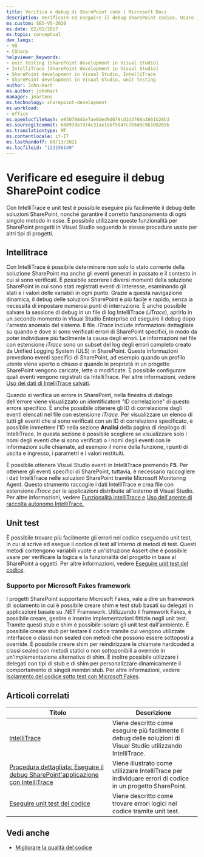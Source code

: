```yaml
---
title: Verifica e debug di SharePoint code | Microsoft Docs
description: Verificare ed eseguire il debug SharePoint codice. Usare IntelliTrace per esaminare gli eventi passati e lo stato corrente nella soluzione. Usare gli unit test per assicurarsi che i metodi funzionino correttamente.
ms.custom: SEO-VS-2020
ms.date: 02/02/2017
ms.topic: conceptual
dev_langs:
- VB
- CSharp
helpviewer_keywords:
- unit testing [SharePoint development in Visual Studio]
- IntelliTrace [SharePoint development in Visual Studio]
- SharePoint development in Visual Studio, IntelliTrace
- SharePoint development in Visual Studio, unit testing
author: John-Hart
ms.author: johnhart
manager: jmartens
ms.technology: sharepoint-development
ms.workload:
- office
ms.openlocfilehash: e9307884be7ae0ded9d679cd1d3f60a3661b28b3
ms.sourcegitcommit: 68897da7d74c31ae1ebf5d47c7b5ddc9b108265b
ms.translationtype: MT
ms.contentlocale: it-IT
ms.lasthandoff: 08/13/2021
ms.locfileid: "122156149"
---
```

# <a name="verify-and-debug-sharepoint-code"></a>Verificare ed eseguire il debug SharePoint codice
Con IntelliTrace e unit test è possibile eseguire più facilmente il debug delle soluzioni SharePoint, nonché garantire il corretto funzionamento di ogni singolo metodo in esse. È possibile utilizzare queste funzionalità per SharePoint progetti in Visual Studio seguendo le stesse procedure usate per altri tipi di progetti.

## <a name="intellitrace"></a>Intellitrace
Con IntelliTrace è possibile determinare non solo lo stato corrente della soluzione SharePoint ma anche gli eventi generati in passato e il contesto in cui si sono verificati. È possibile scorrere i diversi momenti della soluzione SharePoint in cui sono stati registrati eventi di interesse, esaminando gli stati e i valori delle variabili in ogni punto. Grazie a questa navigazione dinamica, il debug delle soluzioni SharePoint è più facile e rapido, senza la necessità di impostare numerosi punti di interruzione. È anche possibile salvare la sessione di debug in un file di log IntelliTrace (*.iTrace*), aprirlo in un secondo momento in Visual Studio Enterprise ed eseguire il debug dopo l'arresto anomalo del sistema. Il file *.iTrace* include informazioni dettagliate su quando e dove si sono verificati errori di SharePoint specifici, in modo da poter individuare più facilmente la causa degli errori. Le informazioni nel file con estensione *iTrace* sono un subset del log degli errori completo creato da Unified Logging System (ULS) in SharePoint. Queste informazioni prevedono eventi specifici di SharePoint, ad esempio quando un profilo utente viene aperto o chiuso e quando le proprietà in un progetto SharePoint vengono caricate, lette o modificate. È possibile configurare quali eventi vengono registrati da IntelliTrace. Per altre informazioni, vedere [Uso dei dati di IntelliTrace salvati](../debugger/using-saved-intellitrace-data.md).

Quando si verifica un errore in SharePoint, nella finestra di dialogo dell'errore viene visualizzato un identificatore "ID correlazione" di questo errore specifico. È anche possibile ottenere gli ID di correlazione dagli eventi elencati nel file con estensione *iTrace.* Per visualizzare un elenco di tutti gli eventi che si sono verificati con un ID di correlazione specificato, è possibile immettere l'ID nella sezione **Analisi** della pagina di riepilogo di IntelliTrace. In questa sezione è possibile scegliere se visualizzare solo i nomi degli eventi che si sono verificati o i nomi degli eventi con le informazioni sulle chiamate, ad esempio il nome della funzione, i punti di uscita e ingresso, i parametri e i valori restituiti.

È possibile ottenere Visual Studio eventi in IntelliTrace premendo **F5.** Per ottenere gli eventi specifici di SharePoint, tuttavia, è necessario raccogliere i dati IntelliTrace nelle soluzioni SharePoint tramite Microsoft Monitoring Agent. Questo strumento raccoglie i dati IntelliTrace e crea file con estensione *iTrace* per le applicazioni distribuite all'esterno di Visual Studio. Per altre informazioni, vedere [Funzionalità intelliTrace e](../debugger/intellitrace-features.md) [Uso dell'agente di raccolta autonomo IntelliTrace.](../debugger/using-the-intellitrace-stand-alone-collector.md)

## <a name="unit-test"></a>Unit test
È possibile trovare più facilmente gli errori nel codice eseguendo unit test, in cui si scrive ed esegue il codice di test all'interno di metodi di test. Questi metodi contengono variabili vuote e un'istruzione Assert che è possibile usare per verificare la logica e la funzionalità del progetto in base al SharePoint a oggetti. Per altre informazioni, vedere [Eseguire unit test del codice](../test/unit-test-your-code.md).

### <a name="support-for-microsoft-fakes-framework"></a>Supporto per Microsoft Fakes framework
I progetti SharePoint supportano Microsoft Fakes, vale a dire un framework di isolamento in cui è possibile creare shim e test stub basati su delegati in applicazioni basate su .NET Framework. Utilizzando il framework Fakes, è possibile creare, gestire e inserire implementazioni fittizie negli unit test. Tramite questi stub e shim è possibile isolare gli unit test dall'ambiente. È possibile creare stub per testare il codice tramite cui vengono utilizzate interfacce o classi non sealed con metodi che possono essere sottoposti a override. È possibile creare shim per reindirizzare le chiamate hardcoded a classi sealed con metodi statici o non sottoponibili a override in un'implementazione alternativa di shim. È inoltre possibile utilizzare i delegati con tipi di stub e di shim per personalizzare dinamicamente il comportamento di singoli membri stub. Per altre informazioni, vedere [Isolamento del codice sotto test con Microsoft Fakes](../test/isolating-code-under-test-with-microsoft-fakes.md).

## <a name="related-articles"></a>Articoli correlati

|Titolo|Descrizione|
|-----------|-----------------|
|[IntelliTrace](../debugger/intellitrace.md)|Viene descritto come eseguire più facilmente il debug delle soluzioni di Visual Studio utilizzando IntelliTrace.|
|[Procedura dettagliata: Eseguire il debug SharePoint'applicazione con IntelliTrace](../sharepoint/walkthrough-debugging-a-sharepoint-application-by-using-intellitrace.md)|Viene illustrato come utilizzare IntelliTrace per individuare errori di codice in un progetto SharePoint.|
|[Eseguire unit test del codice](../test/unit-test-your-code.md)|Viene descritto come trovare errori logici nel codice tramite unit test.|

## <a name="see-also"></a>Vedi anche

- [Migliorare la qualità del codice](../test/improve-code-quality.md)